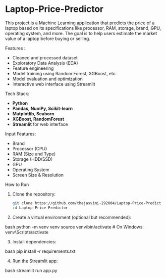 # Laptop-Price-Predictor

This project is a Machine Learning application that predicts the price of a laptop based on its specifications like processor, RAM, storage, brand, GPU, operating system, and more. The goal is to help users estimate the market value of a laptop before buying or selling.


Features :

- Cleaned and processed dataset
- Exploratory Data Analysis (EDA)
- Feature engineering
- Model training using Random Forest, XGBoost, etc.
- Model evaluation and optimization
- Interactive web interface using Streamlit

Tech Stack:

- **Python**
- **Pandas, NumPy, Scikit-learn**
- **Matplotlib, Seaborn**
- **XGBoost, RandomForest**
- **Streamlit** for web interface

Input Features:

- Brand
- Processor (CPU)
- RAM (Size and Type)
- Storage (HDD/SSD)
- GPU
- Operating System
- Screen Size & Resolution

How to Run

1. Clone the repository:

   ```bash
   git clone https://github.com/thejasvini-292004/Laptop-Price-Predictor.git
   cd Laptop-Price-Predictor

2. Create a virtual environment (optional but recommended):

bash
python -m venv venv
source venv/bin/activate  # On Windows: venv\Scripts\activate

3. Install dependencies:

bash
pip install -r requirements.txt

4. Run the Streamlit app:

bash
streamlit run app.py
